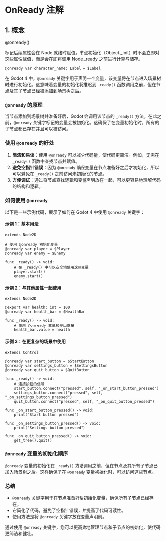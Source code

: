# OnReady 注解

## 1. 概念

@onready() 

标记后续属性会在 Node 就绪时赋值。节点初始化（Object._init）时不会立即对这些属性赋值，而是会在即将调用 Node._ready 之前进行计算与储存。
```gdscript
@onready var character_name: Label = $Label
```
在 Godot 4 中，`@onready` 关键字用于声明一个变量，该变量将在节点进入场景树时进行初始化。这意味着变量的初始化将推迟到 `_ready()` 函数调用之前，但在节点及其子节点已经被添加到场景树之后。

### `@onready` 的原理

当节点添加到场景树并准备好后，Godot 会调用该节点的 `_ready()` 方法。在此之前，`@onready` 关键字标记的变量会被初始化。这确保了在变量初始化时，所有的子节点都已存在并且可以被访问。

### 使用 `@onready` 的好处

1. **简洁和易读**：使用 `@onready` 可以减少代码量，使代码更简洁。例如，无需在 `_ready()` 函数中查找节点并赋值。
2. **避免空指针错误**：因为 `@onready` 确保变量在节点准备好之后才初始化，所以可以避免在 `_ready()` 之前访问未初始化的节点。
3. **方便调试**：通过将节点查找逻辑和变量声明放在一起，可以更容易地理解代码的结构和逻辑。

### 如何使用 `@onready`

以下是一些示例代码，展示了如何在 Godot 4 中使用 `@onready` 关键字：

#### 示例 1：基本用法

```gdscript
extends Node2D

# 使用 @onready 初始化变量
@onready var player = $Player
@onready var enemy = $Enemy

func _ready() -> void:
    # 在 _ready() 中可以安全地使用这些变量
    player.start()
    enemy.start()
```

#### 示例 2：与其他属性一起使用

```gdscript
extends Node2D

@export var health: int = 100
@onready var health_bar = $HealthBar

func _ready() -> void:
    # 使用 @onready 变量和导出变量
    health_bar.value = health
```

#### 示例 3：在更复杂的场景中使用

```gdscript
extends Control

@onready var start_button = $StartButton
@onready var settings_button = $SettingsButton
@onready var quit_button = $QuitButton

func _ready() -> void:
    # 连接按钮的信号
    start_button.connect("pressed", self, "_on_start_button_pressed")
    settings_button.connect("pressed", self, "_on_settings_button_pressed")
    quit_button.connect("pressed", self, "_on_quit_button_pressed")

func _on_start_button_pressed() -> void:
    print("Start button pressed")

func _on_settings_button_pressed() -> void:
    print("Settings button pressed")

func _on_quit_button_pressed() -> void:
    get_tree().quit()
```

### `@onready` 变量的初始化顺序

`@onready` 变量的初始化在 `_ready()` 方法调用之前，但在节点及其所有子节点已加入场景树之后。这样确保了在 `@onready` 变量初始化时，可以访问这些节点。

### 总结

- `@onready` 关键字用于在节点准备好后初始化变量，确保所有子节点已经存在。
- 它简化了代码，避免了空指针错误，并提高了代码可读性。
- 使用方法是将 `@onready` 关键字放在变量声明前。

通过使用 `@onready` 关键字，您可以更高效地管理节点和子节点的初始化，使代码更简洁和健壮。